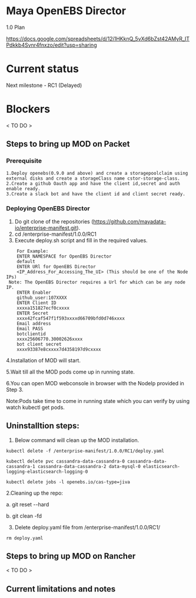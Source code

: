 # Maya OpenEBS Director

1.0 Plan

https://docs.google.com/spreadsheets/d/12i1HKknQ_5vXd6bZst42AMyR_lTPdkkb4Svnr4fnxzo/edit?usp=sharing


# Current status 
Next milestone - RC1 (Delayed)

# Blockers
 < TO DO >

## Steps to bring up MOD on Packet
### Prerequisite
```
1.Deploy openebs(0.9.0 and above) and create a storagepoolclaim using external disks and create a storageClass name cstor-storage-class.
2.Create a github Oauth app and have the client id,secret and auth enable ready.
3.Create a slack bot and have the client id and client secret ready.
```
### Deploying OpenEBS Director
1. Do git clone of the repositories (https://github.com/mayadata-io/enterprise-manifest.git).
2. cd /enterprise-manifest/1.0.0/RC1
3. Execute deploy.sh script and fill in the required values.

```
    For Example:
    ENTER NAMESPACE for OpenEBS Director
    default
    ENTER URl for OpenEBS Director
    <IP_Address_For_Accessing_The_UI> (This should be one of the Node IPs) 
 Note: The OpenEBS Director requires a Url for which can be any node IP.
    ENTER Enabler
    github_user:107XXXX
    ENTER Client ID
    xxxxa151827ecf0cxxxx
    ENTER Secret
    xxxx42fcaf547f1f593xxxxd66709bfd0d746xxxx
    Email address
    Email PASS
    botclientid
    xxxx25606770.30002626xxxx
    bot client secret
    xxxx93387e8cxxxx7d4358197d9cxxxx
```
4.Installation of MOD will start.

5.Wait till all the MOD pods come up in running state.

6.You can open MOD webconsole in browser with the NodeIp provided in Step 3.

Note:Pods take time to come in running state which you can verify by using watch kubectl get pods.

## Uninstalltion steps:

1. Below command will clean up the MOD installation.

```
kubectl delete -f /enterprise-manifest/1.0.0/RC1/deploy.yaml

kubectl delete pvc cassandra-data-cassandra-0 cassandra-data-cassandra-1 cassandra-data-cassandra-2 data-mysql-0 elasticsearch-logging-elasticsearch-logging-0

kubectl delete jobs -l openebs.io/cas-type=jiva

```

2.Cleaning up the repo:

  a. git reset --hard
  
  b. git clean -fd
  
3. Delete deploy.yaml file from /enterprise-manifest/1.0.0/RC1/

```
rm deploy.yaml
```

## Steps to bring up MOD on Rancher
 < TO DO >

## Current limitations and notes
 <TO DO >

